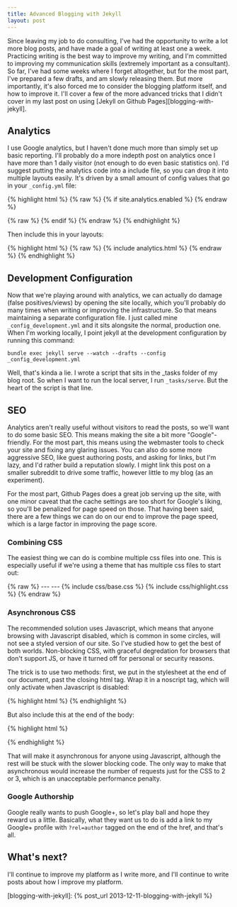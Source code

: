```yaml
---
title: Advanced Blogging with Jekyll
layout: post
---
```

Since leaving my job to do consulting, I've had the opportunity to write a lot more blog posts, and have made a goal of writing at least one a week. Practicing writing is the best way to improve my writing, and I'm committed to improving my communication skills (extremely important as a consultant). So far, I've had some weeks where I forget altogether, but for the most part, I've prepared a few drafts, and am slowly releasing them. But more importantly, it's also forced me to consider the blogging platform itself, and how to improve it. I'll cover a few of the more advanced tricks that I didn't cover in my last post on using [Jekyll on Github Pages][blogging-with-jekyll].

## Analytics

I use Google analytics, but I haven't done much more than simply set up basic reporting. I'll probably do a more indepth post on analytics once I have more than 1 daily visitor (not enough to do even basic statistics on). I'd suggest putting the analytics code into a include file, so you can drop it into multiple layouts easily. It's driven by a small amount of config values that go in your `_config.yml` file:

{% highlight html %}
{% raw %}
{% if site.analytics.enabled %}
{% endraw %}
<!-- Google Analytics -->
<script>
(function(i,s,o,g,r,a,m){i['GoogleAnalyticsObject']=r;i[r]=i[r]||function(){
(i[r].q=i[r].q||[]).push(arguments)},i[r].l=1*new Date();a=s.createElement(o),
m=s.getElementsByTagName(o)[0];a.async=1;a.src=g;m.parentNode.insertBefore(a,m)
})(window,document,'script','//www.google-analytics.com/analytics.js','ga');

ga('create', '{%raw%}{{ site.analytics.property_id }}{%endraw%}', 'auto');
ga('send', 'pageview');

</script>
<!-- End Google Analytics -->
{% raw %}
{% endif %}
{% endraw %}
{% endhighlight %}

Then include this in your layouts:

{% highlight html %}
{% raw %}
{% include analytics.html %}
{% endraw %}
{% endhighlight %}

## Development Configuration

Now that we're playing around with analytics, we can actually do damage (false positives/views) by opening the site locally, which you'll probably do many times when writing or improving the infrastructure. So that means maintaining a separate configuration file. I just called mine `_config_development.yml` and it sits alongsite the normal, production one. When I'm working locally, I point jekyll at the development configuration by running this command:

```
bundle exec jekyll serve --watch --drafts --config _config_development.yml
```

Well, that's kinda a lie. I wrote a script that sits in the _tasks folder of my blog root. So when I want to run the local server, I run `_tasks/serve`. But the heart of the script is that line.

## SEO

Analytics aren't really useful without visitors to read the posts, so we'll want to do some basic SEO. This means making the site a bit more "Google"-friendly. For the most part, this means using the webmaster tools to check your site and fixing any glaring issues. You can also do some more aggressive SEO, like guest authoring posts, and asking for links, but I'm lazy, and I'd rather build a reputation slowly. I might link this post on a smaller subreddit to drive some traffic, however little to my blog (as an experiment).

For the most part, Github Pages does a great job serving up the site, with one minor caveat that the cache settings are too short for Google's liking, so you'll be penalized for page speed on those. That having been said, there are a few things we can do on our end to improve the page speed, which is a large factor in improving the page score.

### Combining CSS

The easiest thing we can do is combine multiple css files into one. This is especially useful if we're using a theme that has multiple css files to start out:

{% raw %}
    ---
    ---
    {% include css/base.css %}
    {% include css/highlight.css %}
{% endraw %}

### Asynchronous CSS

The recommended solution uses Javascript, which means that anyone browsing with Javascript disabled, which is common in some circles, will not see a styled version of our site. So I've studied how to get the best of both worlds. Non-blocking CSS, with graceful degredation for browsers that don't support JS, or have it turned off for personal or security reasons.

The trick is to use two methods: first, we put in the stylesheet at the end of our document, past the closing html tag. Wrap it in a noscript tag, which will only activate when Javascript is disabled:

{% highlight html %}
<noscript><link rel="stylesheet" href="combined.css"></noscript>
{% endhighlight %}

But also include this at the end of the body:

{% highlight html %}
<script type="text/javascript">
var stylesheet = document.createElement('link');
stylesheet.href = '/css/combined.css';
stylesheet.rel = 'stylesheet';
stylesheet.type = 'text/css';
document.getElementsByTagName('head')[0].appendChild(stylesheet);
</script>
{% endhighlight %}

That will make it asynchronous for anyone using Javascript, although the rest will be stuck with the slower blocking code. The only way to make that asynchronous would increase the number of requests just for the CSS to 2 or 3, which is an unacceptable performance penalty.

### Google Authorship

Google really wants to push Google+, so let's play ball and hope they reward us a little. Basically, what they want us to do is add a link to my Google+ profile with `?rel=author` tagged on the end of the href, and that's all.

## What's next?

I'll continue to improve my platform as I write more, and I'll continue to write posts about how I improve my platform.

[blogging-with-jekyll]: {% post_url 2013-12-11-blogging-with-jekyll %}